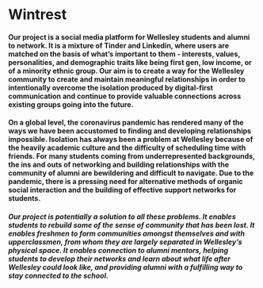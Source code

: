 # Wintrest

#### Our project is a social media platform for Wellesley students and alumni to network. It is a mixture of Tinder and Linkedin, where users are matched on the basis of what’s important to them - interests, values, personalities, and demographic traits like being first gen, low income, or of a minority ethnic group. Our aim is to create a way for the Wellesley community to create and maintain meaningful relationships in order to intentionally overcome the isolation produced by digital-first communication and continue to provide valuable connections across existing groups going into the future.
#### On a global level, the coronavirus pandemic has rendered many of the ways we have been accustomed to finding and developing relationships impossible. Isolation has always been a problem at Wellesley because of the heavily academic culture and the difficulty of scheduling time with friends. For many students coming from underrepresented backgrounds, the ins and outs of networking and building relationships with the community of alumni are bewildering and difficult to navigate. Due to the pandemic, there is a pressing need for alternative methods of organic social interaction and the building of effective support networks for students. 
##### **Our project is potentially a solution to all these problems**. It enables students to rebuild some of the sense of community that has been lost. It enables freshmen to form communities amongst themselves and with upperclassmen, from whom they are largely separated in Wellesley’s physical space. It enables connection to alumni mentors, helping students to develop their networks and learn about what life after Wellesley could look like, and providing alumni with a fulfilling way to stay connected to the school.
